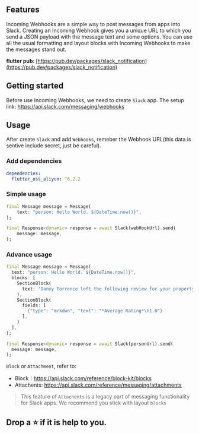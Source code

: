 ## Features
Incoming Webhooks are a simple way to post messages from apps into Slack. Creating an Incoming Webhook gives you a unique URL to which you send a JSON payload with the message text and some options. You can use all the usual formatting and layout blocks with Incoming Webhooks to make the messages stand out.

**flutter pub**: [https://pub.dev/packages/slack_notification](https://pub.dev/packages/slack_notification)

## Getting started
Before use Incoming Webhooks, we need to create `Slack` app. The setup link: https://api.slack.com/messaging/webhooks


## Usage
After create `Slack` and add `Webhooks`, remeber the Webhook URL(this data is sentive include secret, just be careful).
### Add dependencies
```yaml
dependencies:
  flutter_oss_aliyun: ^6.2.2
```

### Simple usage
```dart
final Message message = Message(
    text: "person: Hello World. ${DateTime.now()}",
);

final Response<dynamic> response = await Slack(webHookUrl).send(
    message: message,
);
```

### Advance usage
```dart
final Message message = Message(
  text: "person: Hello World. ${DateTime.now()}",
  blocks: [
    SectionBlock(
      text: "Danny Torrence left the following review for your property:",
    ),
    SectionBlock(
      fields: [
        {"type": "mrkdwn", "text": "*Average Rating*\n1.0"}
      ],
    )
  ],
);

final Response<dynamic> response = await Slack(personUrl).send(
  message: message,
);
```

`Block` or `Attachment`, refer to:
* Block：https://api.slack.com/reference/block-kit/blocks
* Attachents: https://api.slack.com/reference/messaging/attachments
> This feature of `Attachents` is a legacy part of messaging functionality for Slack apps. We recommend you stick with layout `blocks`

## Drop a ⭐ if it is help to you.